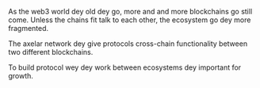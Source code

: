 As the web3 world dey old dey go, more and and more blockchains go still come. Unless the chains fit talk to each other, the ecosystem go dey more fragmented.

The axelar network dey give protocols cross-chain functionality between two different blockchains.

To build protocol wey dey work between ecosystems dey important for growth.
